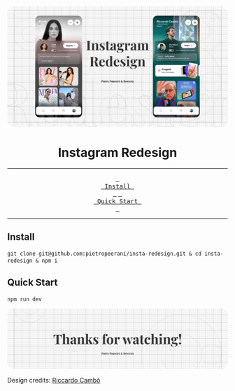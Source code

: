 ![intro banner](./public/github-cover-intro.png)

<div align="center">
    <h1>Instagram Redesign</h1>
</div>

---

<p align="center">
  <a href="#install"><kbd> <br> Install <br> </kbd></a>
  <a href="#quick-start"><kbd> <br> Quick Start <br> </kbd></a>
</p>

---

## Install
```shell
git clone git@github.com:pietropeerani/insta-redesign.git & cd insta-redesign & npm i
```

## Quick Start
```shell
npm run dev
```

![outro banner](./public/github-cover-outro.png)

Design credits: [Riccardo Cambò](https://www.instagram.com/breccia.riccardo/)